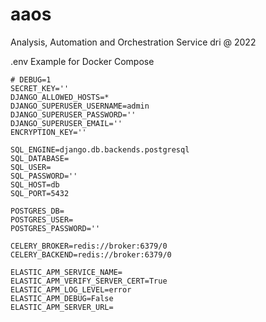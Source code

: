 # aaos

Analysis, Automation and Orchestration Service
dri @ 2022

.env Example for Docker Compose

```
# DEBUG=1
SECRET_KEY=''
DJANGO_ALLOWED_HOSTS=*
DJANGO_SUPERUSER_USERNAME=admin
DJANGO_SUPERUSER_PASSWORD=''
DJANGO_SUPERUSER_EMAIL=''
ENCRYPTION_KEY=''

SQL_ENGINE=django.db.backends.postgresql
SQL_DATABASE=
SQL_USER=
SQL_PASSWORD=''
SQL_HOST=db
SQL_PORT=5432

POSTGRES_DB=
POSTGRES_USER=
POSTGRES_PASSWORD=''

CELERY_BROKER=redis://broker:6379/0
CELERY_BACKEND=redis://broker:6379/0

ELASTIC_APM_SERVICE_NAME=
ELASTIC_APM_VERIFY_SERVER_CERT=True
ELASTIC_APM_LOG_LEVEL=error
ELASTIC_APM_DEBUG=False
ELASTIC_APM_SERVER_URL=
```